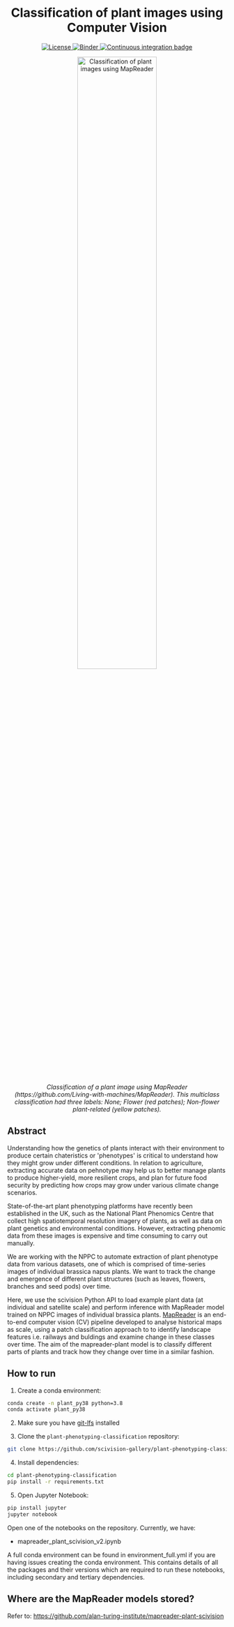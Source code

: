 <div align="center">
    <h1>Classification of plant images using Computer Vision</h1>
</div>

<p align="center">
    <a href="https://github.com/scivision-gallery/plant-phenotyping-classification/blob/main/LICENSE">
        <img alt="License" src="https://img.shields.io/badge/License-MIT-yellow.svg">
    </a>
    <a href="https://mybinder.org/v2/gh/scivision-gallery/plant-phenotyping-classification/HEAD?labpath=mapreader_plant_scivision_v2.ipynb">
        <img alt="Binder" src="https://mybinder.org/badge_logo.svg">
    </a>
    <a href="https://github.com/scivision-gallery/plant-phenotyping-classification/workflows/Continuous%20integration/badge.svg">
        <img alt="Continuous integration badge" src="https://github.com/scivision-gallery/plant-phenotyping-classification/workflows/Continuous%20integration/badge.svg">
    </a>
    <br/>
</p>

<p align="center">
  <img src="https://user-images.githubusercontent.com/1899856/159468646-8bb13932-d593-4dc9-affe-927b023d9c55.png" 
        alt="Classification of plant images using MapReader" width="60%" align="center">
</p>

<p align="center">
    <em>
    Classification of a plant image using MapReader (https://github.com/Living-with-machines/MapReader). This multiclass classification had three labels: None; Flower (red patches); Non-flower plant-related (yellow patches).  
    </em>
</p>

## Abstract

Understanding how the genetics of plants interact with their environment to produce certain chateristics or 'phenotypes' is critical to understand how they might grow under different conditions. In relation to agriculture, extracting accurate data on pehnotype may help us to better manage plants to produce higher-yield, more resilient crops, and plan for future food security by predicting how crops may grow under various climate change scenarios.

State-of-the-art plant phenotyping platforms have recently been established in the UK, such as the National Plant Phenomics Centre that collect high spatiotemporal resolution imagery of plants, as well as data on plant genetics and environmental conditions. However, extracting phenomic data from these images is expensive and time consuming to carry out manually.

We are working with the NPPC to automate extraction of plant phenotype data from various datasets, one of which is comprised of time-series images of individual brassica napus plants. We want to track the change and emergence of different plant structures (such as leaves, flowers, branches and seed pods) over time.

Here, we use the scivision Python API to load example plant data (at individual and satellite scale) and perform inference with MapReader model trained on NPPC images of individual brassica plants. [MapReader](https://github.com/Living-with-machines/MapReader) is an end-to-end computer vision (CV) pipeline developed to analyse historical maps as scale, using a patch classification approach to to identify landscape features i.e. railways and buldings and examine change in these classes over time. The aim of the mapreader-plant model is to classify different parts of plants and track how they change over time in a similar fashion.

## How to run

1. Create a conda environment:

```bash
conda create -n plant_py38 python=3.8
conda activate plant_py38
```

2. Make sure you have [git-lfs](https://git-lfs.com/) installed

3. Clone the `plant-phenotyping-classification` repository:

```bash
git clone https://github.com/scivision-gallery/plant-phenotyping-classification.git
```

4. Install dependencies:

```bash
cd plant-phenotyping-classification
pip install -r requirements.txt
```

5. Open Jupyter Notebook:

```bash
pip install jupyter
jupyter notebook
```

Open one of the notebooks on the repository. Currently, we have:
- mapreader_plant_scivision_v2.ipynb

A full conda environment can be found in environment_full.yml if you are having issues creating the conda environment. This contains details of all the packages and their versions which are required to run these notebooks, including secondary and tertiary dependencies.

## Where are the MapReader models stored?

Refer to: https://github.com/alan-turing-institute/mapreader-plant-scivision
